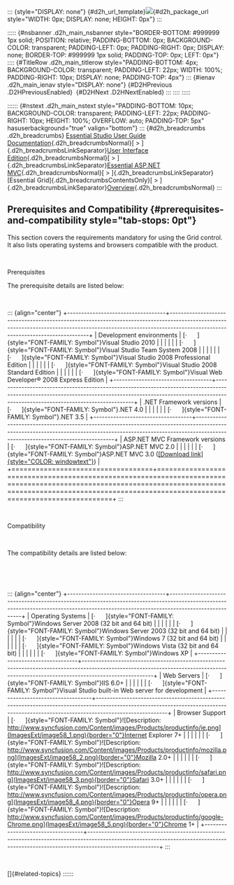 ::: {style="DISPLAY: none"}
[](ms-xhelp:///?Id=d2h_url_template){#d2h_url_template}![](!package_url!){#d2h_package_url style="WIDTH: 0px; DISPLAY: none; HEIGHT: 0px"}
:::

::::: {#nsbanner .d2h_main_nsbanner style="BORDER-BOTTOM: #999999 1px solid; POSITION: relative; PADDING-BOTTOM: 0px; BACKGROUND-COLOR: transparent; PADDING-LEFT: 0px; PADDING-RIGHT: 0px; DISPLAY: none; BORDER-TOP: #999999 1px solid; PADDING-TOP: 0px; LEFT: 0px"}
:::: {#TitleRow .d2h_main_titlerow style="PADDING-BOTTOM: 4px; BACKGROUND-COLOR: transparent; PADDING-LEFT: 22px; WIDTH: 100%; PADDING-RIGHT: 10px; DISPLAY: none; PADDING-TOP: 4px"}
::: {#ienav .d2h_main_ienav style="DISPLAY: none"}
[](ms-xhelp:///?Id=75989049-0622-4822-a34d-357b06daf202){#D2HPrevious .D2HPreviousEnabled}  [](ms-xhelp:///?Id=b012d077-e262-438a-90c2-ace9236b18b3){#D2HNext .D2HNextEnabled}
:::
::::
:::::

:::::: {#nstext .d2h_main_nstext style="PADDING-BOTTOM: 10px; BACKGROUND-COLOR: transparent; PADDING-LEFT: 22px; PADDING-RIGHT: 10px; HEIGHT: 100%; OVERFLOW: auto; PADDING-TOP: 5px" hasuserbackground="true" valign="bottom"}
::: {#d2h_breadcrumbs .d2h_breadcrumbs}
[Essential Studio User Guide Documentation](ms-xhelp:///?Id=12457748-09e3-4d74-a240-8e049cedf030){.d2h_breadcrumbsNormal}[ \> ]{.d2h_breadcrumbsLinkSeparator}[User Interface Edition](ms-xhelp:///?Id=c29296b7-531c-413b-a0ec-488ca1f7f669){.d2h_breadcrumbsNormal}[ \> ]{.d2h_breadcrumbsLinkSeparator}[Essential ASP.NET MVC](ms-xhelp:///?Id=4b14e7d1-65c4-4f67-b1aa-2c37709905a5){.d2h_breadcrumbsNormal}[ \> ]{.d2h_breadcrumbsLinkSeparator}[Essential Grid]{.d2h_breadcrumbsContentsOnly}[ \> ]{.d2h_breadcrumbsLinkSeparator}[Overview](ms-xhelp:///?Id=5fa7be52-b8e1-4612-b2db-a9fc9574e729){.d2h_breadcrumbsNormal}
:::

## Prerequisites and Compatibility {#prerequisites-and-compatibility style="tab-stops: 0pt"}

This section covers the requirements mandatory for using the Grid control. It also lists operating systems and browsers compatible with the product.

 

Prerequisites

The prerequisite details are listed below:

 

::: {align="center"}
+-----------------------------------+-------------------------------------------------------------------------------------------------------------------------------------------------------------------------------------------------------------+
| Development environments          | [·      ]{style="FONT-FAMILY: Symbol"}Visual Studio 2010                                                                                                                                                    |
|                                   |                                                                                                                                                                                                             |
|                                   | [·      ]{style="FONT-FAMILY: Symbol"}Visual Studio Team System 2008                                                                                                                                        |
|                                   |                                                                                                                                                                                                             |
|                                   | [·      ]{style="FONT-FAMILY: Symbol"}Visual Studio 2008 Professional Edition                                                                                                                               |
|                                   |                                                                                                                                                                                                             |
|                                   | [·      ]{style="FONT-FAMILY: Symbol"}Visual Studio 2008 Standard Edition                                                                                                                                   |
|                                   |                                                                                                                                                                                                             |
|                                   | [·      ]{style="FONT-FAMILY: Symbol"}Visual Web Developer® 2008 Express Edition                                                                                                                            |
+-----------------------------------+-------------------------------------------------------------------------------------------------------------------------------------------------------------------------------------------------------------+
| .NET Framework versions           | [·      ]{style="FONT-FAMILY: Symbol"}.NET 4.0                                                                                                                                                              |
|                                   |                                                                                                                                                                                                             |
|                                   | [·      ]{style="FONT-FAMILY: Symbol"}.NET 3.5                                                                                                                                                              |
+-----------------------------------+-------------------------------------------------------------------------------------------------------------------------------------------------------------------------------------------------------------+
| ASP.NET MVC Framework versions    | [·      ]{style="FONT-FAMILY: Symbol"}ASP.NET MVC 2.0                                                                                                                                                       |
|                                   |                                                                                                                                                                                                             |
|                                   | [·      ]{style="FONT-FAMILY: Symbol"}ASP.NET MVC 3.0 ([[Download link]{style="COLOR: windowtext"}](http://download.microsoft.com/download/3/4/A/34A8A203-BD4B-44A2-AF8B-CA2CFCB311CC/AspNetMVC3Setup.exe)) |
+===================================+=============================================================================================================================================================================================================+
:::

 

Compatibility

 

The compatibility details are listed below:

 

 

::: {align="center"}
+-----------------------------------+-------------------------------------------------------------------------------------------------------------------------------------------------------------------------------------+
| Operating Systems                 | [·      ]{style="FONT-FAMILY: Symbol"}Windows Server 2008 (32 bit and 64 bit)                                                                                                       |
|                                   |                                                                                                                                                                                     |
|                                   | [·      ]{style="FONT-FAMILY: Symbol"}Windows Server 2003 (32 bit and 64 bit)                                                                                                       |
|                                   |                                                                                                                                                                                     |
|                                   | [·      ]{style="FONT-FAMILY: Symbol"}Windows 7 (32 bit and 64 bit)                                                                                                                 |
|                                   |                                                                                                                                                                                     |
|                                   | [·      ]{style="FONT-FAMILY: Symbol"}Windows Vista (32 bit and 64 bit)                                                                                                             |
|                                   |                                                                                                                                                                                     |
|                                   | [·      ]{style="FONT-FAMILY: Symbol"}Windows XP                                                                                                                                    |
+-----------------------------------+-------------------------------------------------------------------------------------------------------------------------------------------------------------------------------------+
| Web Servers                       | [·      ]{style="FONT-FAMILY: Symbol"}IIS 6.0+                                                                                                                                      |
|                                   |                                                                                                                                                                                     |
|                                   | [·      ]{style="FONT-FAMILY: Symbol"}Visual Studio built-in Web server for development                                                                                             |
+-----------------------------------+-------------------------------------------------------------------------------------------------------------------------------------------------------------------------------------+
| Browser Support                   | [·      ]{style="FONT-FAMILY: Symbol"}![Description: http://www.syncfusion.com/Content/images/Products/productinfo/ie.png](ImagesExt/image58_1.png){border="0"}Internet Explorer 7+ |
|                                   |                                                                                                                                                                                     |
|                                   | [·      ]{style="FONT-FAMILY: Symbol"}![Description: http://www.syncfusion.com/Content/images/Products/productinfo/mozilla.png](ImagesExt/image58_2.png){border="0"}Mozilla 2.0+    |
|                                   |                                                                                                                                                                                     |
|                                   | [·      ]{style="FONT-FAMILY: Symbol"}![Description: http://www.syncfusion.com/Content/images/Products/productinfo/safari.png](ImagesExt/image58_3.png){border="0"}Safari 3.0+      |
|                                   |                                                                                                                                                                                     |
|                                   | [·      ]{style="FONT-FAMILY: Symbol"}![Description: http://www.syncfusion.com/Content/images/Products/productinfo/opera.png](ImagesExt/image58_4.png){border="0"}Opera 9+          |
|                                   |                                                                                                                                                                                     |
|                                   | [·      ]{style="FONT-FAMILY: Symbol"}![Description: http://www.syncfusion.com/Content/images/Products/productinfo/google-Chrome.png](ImagesExt/image58_5.png){border="0"}Chrome 1+ |
+-----------------------------------+-------------------------------------------------------------------------------------------------------------------------------------------------------------------------------------+
:::

 

[]{#related-topics}
::::::
